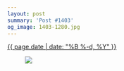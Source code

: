 ```yaml
---
layout: post
summary: 'Post #1403'
og_image: 1403-1280.jpg
---
```


<div class="post">
 <time>
  <a href="/1403">
   {{ page.date | date: "%B %-d, %Y" }}
  </a>
 </time>
 <a href="/1403">
  <figure data-taken="6/5/2021">
   <img sizes="(min-width: 700px) 50vw, calc(100vw - 2rem)" src="{{ site.assets_url }}/1403-640.jpg" srcset="{{ site.assets_url }}/1403-320.jpg 320w, {{ site.assets_url }}/1403-640.jpg 640w, {{ site.assets_url }}/1403-960.jpg 960w, {{ site.assets_url }}/1403-1280.jpg 1280w"/>
  </figure>
 </a>
</div>

